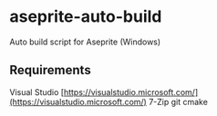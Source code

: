 # aseprite-auto-build
Auto build script for Aseprite (Windows)

## Requirements
Visual Studio [https://visualstudio.microsoft.com/](https://visualstudio.microsoft.com/)
7-Zip
git
cmake
